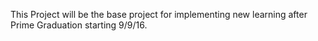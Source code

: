 This Project will be the base project for implementing new learning after Prime Graduation
starting 9/9/16.
